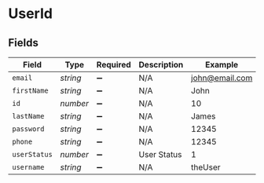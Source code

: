 # UserId


## Fields

| Field              | Type               | Required           | Description        | Example            |
| ------------------ | ------------------ | ------------------ | ------------------ | ------------------ |
| `email`            | *string*           | :heavy_minus_sign: | N/A                | john@email.com     |
| `firstName`        | *string*           | :heavy_minus_sign: | N/A                | John               |
| `id`               | *number*           | :heavy_minus_sign: | N/A                | 10                 |
| `lastName`         | *string*           | :heavy_minus_sign: | N/A                | James              |
| `password`         | *string*           | :heavy_minus_sign: | N/A                | 12345              |
| `phone`            | *string*           | :heavy_minus_sign: | N/A                | 12345              |
| `userStatus`       | *number*           | :heavy_minus_sign: | User Status        | 1                  |
| `username`         | *string*           | :heavy_minus_sign: | N/A                | theUser            |